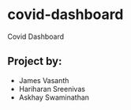 # covid-dashboard
Covid Dashboard


## Project by:
- James Vasanth
- Hariharan Sreenivas
- Askhay Swaminathan
